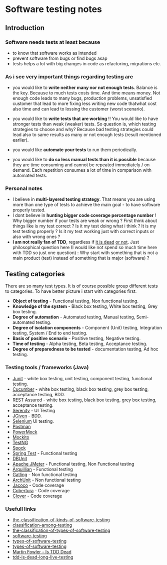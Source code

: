 # Software testing notes #

## Introduction ##

### Software needs tests at least because ###

-   to know that software works as intended
-   prevent software from bugs or find bugs asap
-   tests helps a lot with big changes in code as refactoring, migrations etc.

### As i see very important things regarding testing are ###

-   you would like to **write neither many nor not enough tests**. Balance is the key. Because to much tests costs time. And time means money. Not enough code leads to many bugs, production problems, unsatisfied customer that lead to more fixing less writing new code thatwhat cost also time and can lead to lossing the customer (worst scenario). 

-   you would like to **write tests that are working** !! You would like to have stronger tests than weak (weaker) tests. So question is, which testing strategies to choose and why? Because bad testing strategies could lead also to same results as many or not enough tests (result mentioned earlier).

-   you would like **automate your tests** to run them periodically. 

-   you would like to **do so less manual tests than it is possible** because they are time consuming and cannot be repeated immediately / on demand. Each repetition consumes a lot of time in comparison with automated tests.

### Personal notes ###

-   I believe in **multi-layered testing strategy**. That means you are using more than one type of tests to achieve the main goal - to have software properly tested. 
-   I dont believe in **hunting bigger code coverage percentage number** ! Why bigger number if your tests are weak or wrong ? First think about things like is my test correct ? Is it my test doing what i think ? It is my test testing properly ? Is it my test working just with correct inputs or also with wrong ones ?
- **I am not really fan of TDD**, regardless if [it is dead](https://martinfowler.com/articles/is-tdd-dead/) [or not](http://david.heinemeierhansson.com/2014/tdd-is-dead-long-live-testing.html). Just philosophical question here (I would like not spend so much time here with TDD so just one question) : Why start with something that is not a main product (test) instead of something that is major (software) ? 


## Testing categories ##

There are so many test types. It is of course possible group different tests to categories. To have better picture i start with categories first. 

-   **Object of testing** - Functional testing, Non functional testing.
-   **Knowledge of the system** - Black box testing, White box testing, Grey box testing.
-   **Degree of automation** - Automated testing, Manual testing, Semi-automated testing.
-   **Degree of isolation components** - Component (Unit) testing, Integration testing, System / End to end testing.
-   **Basis of positive scenario** - Positive testing, Negative testing.
-   **Time of testing** - Alpha testing, Beta testing, Acceptance testing.
-   **Degree of preparedness to be tested** - documentation testing, Ad hoc testing.


### Testing tools / frameworks (Java) ###

-   [Junit]() - white box testing, unit testing, component testing, functional testing.
-   [Cucumber]() - white box testing, black box testing, grey box testing, acceptance testing, BDD.
-   [REST Assured]() - white box testing, black box testing, grey box testing, acceptance testing.
-   [Serenity]() - UI Testing
-   [JGiven](http://jgiven.org) - BDD.
-   [Selenium](https://www.seleniumhq.org) UI testing.
-   [Postman](https://www.getpostman.com)
-   [PowerMock](https://github.com/powermock/powermock)
-   [Mockito](https://site.mockito.org)
-   [TestNG](https://testng.org/doc/index.html)
-   [Spock](http://spockframework.org)
-   [Spring Test]() - Functional testing
-   [DBUnit](http://dbunit.sourceforge.net)
-   [Apache JMeter]() - Functional testing, Non Functional testing
-   [Arquillian]() - Functional testing
-   [Gatling]() - Non functional testing
-   [ArchUnit](https://github.com/TNG/ArchUnit) - Non functional testing
-   [Jacoco]() - Code coverage
-   [Cobertura]() - Code coverage
-   [Clover]() - Code coverage

### Usefull links ###

-   [the-classification-of-kinds-of-software-testing](http://blog.qatestlab.com/2011/04/09/the-classification-of-kinds-of-software-testing/)
-   [classification-among-testing](https://www.softwaretestinggenius.com/classification-among-testing/)
-   [the-classification-of-types-of-software-testing](https://www.utest.com/articles/the-classification-of-types-of-software-testing)
-   [software-testing](https://www.guru99.com/software-testing.html)
-   [types-of-software-testing](https://www.softwaretestinghelp.com/types-of-software-testing/) 
-   [types-of-software-testing](https://www.guru99.com/types-of-software-testing.html)
-   [Martin Fowler - Is TDD Dead](https://martinfowler.com/articles/is-tdd-dead/)
-   [tdd-is-dead-long-live-testing](http://david.heinemeierhansson.com/2014/tdd-is-dead-long-live-testing.html)

